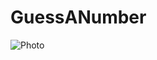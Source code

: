 # GuessANumber
![Photo](https://www.teachwithict.com/uploads/5/5/8/2/5582303/guess-the-number_orig.png)
